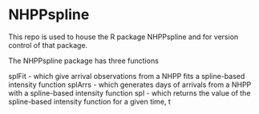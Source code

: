 # NHPPspline

This repo is used to house the R package NHPPspline and for version control of that package.

The NHPPspline package has three functions

splFit - which give arrival observations from a NHPP fits a spline-based intensity function
splArrs - which generates days of arrivals from a NHPP with a spline-based intensity function
spl - which returns the value of the spline-based intensity function for a given time, t
